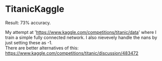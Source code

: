 # TitanicKaggle

Result: 73% accuracy.

My attempt at 'https://www.kaggle.com/competitions/titanic/data' where I train a simple fully connected network.  I also nievevely handle the nans by just setting these as -1.  
There are better alternatives of this: https://www.kaggle.com/competitions/titanic/discussion/483472